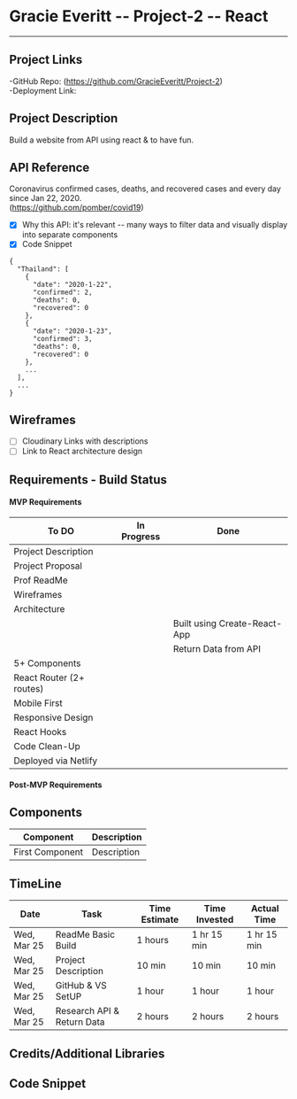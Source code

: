 # Gracie Everitt -- Project-2 -- React 
----

## Project Links
-GitHub Repo: (https://github.com/GracieEveritt/Project-2)  
-Deployment Link:   

## Project Description
Build a website from API using react & to have fun.

## API Reference
Coronavirus confirmed cases, deaths, and recovered cases and every day since Jan 22, 2020.  
(https://github.com/pomber/covid19)  

- [x] Why this API: it's relevant -- many ways to filter data and visually display into separate components
- [x] Code Snippet

```
{
  "Thailand": [
    {
      "date": "2020-1-22",
      "confirmed": 2,
      "deaths": 0,
      "recovered": 0
    },
    {
      "date": "2020-1-23",
      "confirmed": 3,
      "deaths": 0,
      "recovered": 0
    },  
    ...  
  ], 
  ... 
}
```

## Wireframes
- [ ] Cloudinary Links with descriptions
- [ ] Link to React architecture design

## Requirements - Build Status

#### MVP Requirements
**To DO** | **In Progress** | **Done**
------------|-------------------|-----------  
| Project Description |  
| Project Proposal |  
| Prof ReadMe |  
Wireframes | |  
Architecture | |  
| | | Built using Create-React-App  
|  |  | Return Data from API  
5+ Components| |  
React Router (2+ routes) | |  
Mobile First | |  
Responsive Design | |  
React Hooks | |  
Code Clean-Up | |  
Deployed via Netlify | |  


#### Post-MVP Requirements
  
  
  
## Components

Component | Description 
-----|------
First Component | Description

## TimeLine

Date | Task | Time Estimate | Time Invested | Actual Time
-----|------|---------------|---------------|------------
Wed, Mar 25 | ReadMe Basic Build | 1 hours | 1 hr 15 min | 1 hr 15 min
Wed, Mar 25 | Project Description | 10 min | 10 min | 10 min
Wed, Mar 25 | GitHub & VS SetUP | 1 hour | 1 hour | 1 hour
Wed, Mar 25 | Research API & Return Data | 2 hours | 2 hours| 2 hours




## Credits/Additional Libraries

## Code Snippet




